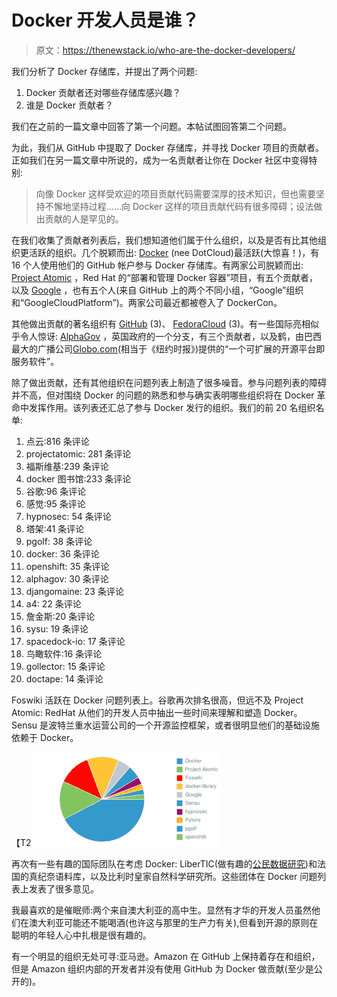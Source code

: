 # Docker 开发人员是谁？

> 原文：<https://thenewstack.io/who-are-the-docker-developers/>

我们分析了 Docker 存储库，并提出了两个问题:

1.  Docker 贡献者还对哪些存储库感兴趣？
2.  谁是 Docker 贡献者？

我们在之前的一篇文章中回答了第一个问题。本帖试图回答第二个问题。

为此，我们从 GitHub 中提取了 Docker 存储库，并寻找 Docker 项目的贡献者。正如我们在另一篇文章中所说的，成为一名贡献者让你在 Docker 社区中变得特别:

> 向像 Docker 这样受欢迎的项目贡献代码需要深厚的技术知识，但也需要坚持不懈地坚持过程……向 Docker 这样的项目贡献代码有很多障碍；设法做出贡献的人是罕见的。

在我们收集了贡献者列表后，我们想知道他们属于什么组织，以及是否有比其他组织更活跃的组织。几个脱颖而出: [Docker](http://docker.com) (nee DotCloud)最活跃(大惊喜！)，有 16 个人使用他们的 GitHub 帐户参与 Docker 存储库。有两家公司脱颖而出: [Project Atomic](http://www.projectatomic.io/) ，Red Hat 的“部署和管理 Docker 容器”项目，有五个贡献者，以及 [Google](https://google.com) ，也有五个人(来自 GitHub 上的两个不同小组，“Google”组织和“GoogleCloudPlatform”)。两家公司最近都被卷入了 DockerCon。

其他做出贡献的著名组织有 [GitHub](https://github.com) (3)、 [FedoraCloud](https://fedoraproject.org/wiki/Cloud_SIG) (3)。有一些国际亮相似乎令人惊讶: [AlphaGov](https://www.gov.uk/) ，英国政府的一个分支，有三个贡献者，以及鹤，由巴西最大的广播公司[Globo.com](http://globo.com)(相当于《纽约时报》)提供的“一个可扩展的开源平台即服务软件”。

除了做出贡献，还有其他组织在问题列表上制造了很多噪音。参与问题列表的障碍并不高，但对围绕 Docker 的问题的熟悉和参与确实表明哪些组织将在 Docker 革命中发挥作用。该列表还汇总了参与 Docker 发行的组织。我们的前 20 名组织名单:

1.  点云:816 条评论
2.  projectatomic: 281 条评论
3.  福斯维基:239 条评论
4.  docker 图书馆:233 条评论
5.  谷歌:96 条评论
6.  感觉:95 条评论
7.  hypnosec: 54 条评论
8.  塔架:41 条评论
9.  pgolf: 38 条评论
10.  docker: 36 条评论
11.  openshift: 35 条评论
12.  alphagov: 30 条评论
13.  djangomaine: 23 条评论
14.  a4: 22 条评论
15.  詹金斯:20 条评论
16.  sysu: 19 条评论
17.  spacedock-io: 17 条评论
18.  鸟瞰软件:16 条评论
19.  gollector: 15 条评论
20.  doctape: 14 条评论

Foswiki 活跃在 Docker 问题列表上。谷歌再次排名很高，但远不及 Project Atomic: RedHat 从他们的开发人员中抽出一些时间来理解和塑造 Docker。Sensu 是波特兰重水运营公司的一个开源监控框架，或者很明显他们的基础设施依赖于 Docker。

【T2![Organizations on Docker Issues](img/fb31e546cf288b1dffa3523930d2def9.png)

再次有一些有趣的国际团队在考虑 Docker: LiberTIC(做有趣的[公民数据研究](http://www.datalab-paysdelaloire.org/))和法国的真纪奈语料库，以及比利时皇家自然科学研究所。这些团体在 Docker 问题列表上发表了很多意见。

我最喜欢的是催眠师:两个来自澳大利亚的高中生。显然有才华的开发人员虽然他们在澳大利亚可能还不能喝酒(也许这与那里的生产力有关),但看到开源的原则在聪明的年轻人心中扎根是很有趣的。

有一个明显的组织无处可寻:亚马逊。Amazon 在 GitHub 上保持着存在和组织，但是 Amazon 组织内部的开发者并没有使用 GitHub 为 Docker 做贡献(至少是公开的)。

<svg xmlns:xlink="http://www.w3.org/1999/xlink" viewBox="0 0 68 31" version="1.1"><title>Group</title> <desc>Created with Sketch.</desc></svg>